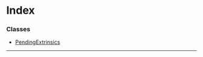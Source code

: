 

# Index

### Classes

* [PendingExtrinsics](../classes/_rpc_pendingextrinsics_.pendingextrinsics.md)

---

